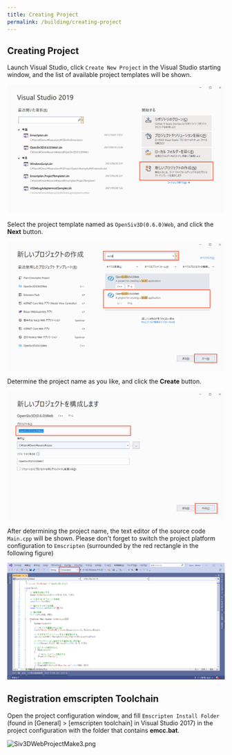 ```yaml
---
title: Creating Project
permalink: /building/creating-project
---
```


## Creating Project

Launch Visual Studio, click `Create New Project` in the Visual Studio starting window,
and the list of available project templates will be shown.

![VisualStudio0.png](/assets/img/building/setup-visualstudio/VisualStudio0.png)

Select the project template named as `OpenSiv3D(0.6.0)Web`, and click the **Next** button.

![VisualStudio1.png](/assets/img/building/setup-visualstudio/VisualStudio1.png)

Determine the project name as you like, and click the **Create** button.

![VisualStudio2.png](/assets/img/building/setup-visualstudio/VisualStudio2.png)

After determining the project name, the text editor of the source code `Main.cpp` will be shown.
Please don't forget to switch the project platform configuration to `Emscripten` (surrounded by the red rectangle in the following figure)

![Siv3DWebProjectMake2.png](/assets/img/building/setup-visualstudio/setup-vs-platform.png)

## Registration emscripten Toolchain

Open the project configuration window, and fill `Emscripten Install Folder` (found in [General] > [emscripten toolchain] in Visual Studio 2017) in the project configuration with the folder that contains **emcc.bat**.

![Siv3DWebProjectMake3.png](https://qiita-image-store.s3.ap-northeast-1.amazonaws.com/0/158514/74993f9c-8ff4-e500-3521-8f0e7748a403.png)
